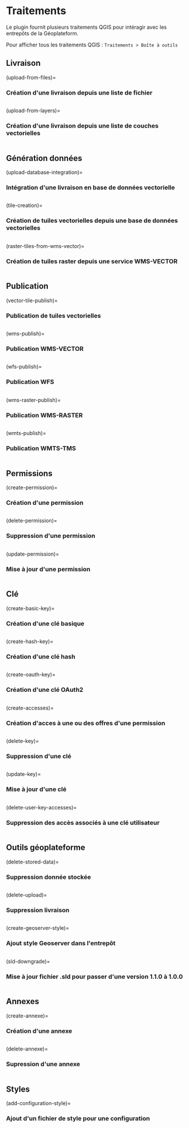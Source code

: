 # Traitements

Le plugin fournit plusieurs traitements QGIS pour intéragir avec les entrepôts de la Géoplateform.

Pour afficher tous les traitements QGIS : `Traitements > Boîte à outils`

## Livraison

(upload-from-files)=

### Création d'une livraison depuis une liste de fichier

```{include} ../../geoplateforme/resources/help/upload_from_files.md
```

(upload-from-layers)=

### Création d'une livraison depuis une liste de couches vectorielles

```{include} ../../geoplateforme/resources/help/upload_from_layers.md
```

## Génération données

(upload-database-integration)=

### Intégration d'une livraison en base de données vectorielle

```{include} ../../geoplateforme/resources/help/upload_database_integration.md
```

(tile-creation)=

### Création de tuiles vectorielles depuis une base de données vectorielles

```{include} ../../geoplateforme/resources/help/tile_creation.md
```

(raster-tiles-from-wms-vector)=

### Création de tuiles raster depuis une service WMS-VECTOR

```{include} ../../geoplateforme/resources/help/raster_tiles_from_wms_vector.md
```

## Publication

(vector-tile-publish)=

### Publication de tuiles vectorielles

```{include} ../../geoplateforme/resources/help/vector_tile_publish.md
```

(wms-publish)=

### Publication WMS-VECTOR

```{include} ../../geoplateforme/resources/help/wms_publish.md
```

(wfs-publish)=

### Publication WFS

```{include} ../../geoplateforme/resources/help/wfs_publish.md
```

(wms-raster-publish)=

### Publication WMS-RASTER

```{include} ../../geoplateforme/resources/help/wms_raster_publish.md
```

(wmts-publish)=

### Publication WMTS-TMS

```{include} ../../geoplateforme/resources/help/wmts_publish.md
```

## Permissions

(create-permission)=

### Création d'une permission

```{include} ../../geoplateforme/resources/help/create_permission.md
```

(delete-permission)=

### Suppression d'une permission

```{include} ../../geoplateforme/resources/help/delete_permission.md
```

(update-permission)=

### Mise à jour d'une permission

```{include} ../../geoplateforme/resources/help/update_permission.md
```

## Clé

(create-basic-key)=

### Création d'une clé basique

```{include} ../../geoplateforme/resources/help/create_basic_key.md
```

(create-hash-key)=

### Création d'une clé hash

```{include} ../../geoplateforme/resources/help/create_hash_key.md
```

(create-oauth-key)=

### Création d'une clé OAuth2

```{include} ../../geoplateforme/resources/help/create_oauth_key.md
```

(create-accesses)=

### Création d'acces à une ou des offres d'une permission

```{include} ../../geoplateforme/resources/help/create_accesses.md
```

(delete-key)=

### Suppression d'une clé

```{include} ../../geoplateforme/resources/help/delete_key.md
```

(update-key)=

### Mise à jour d'une clé

```{include} ../../geoplateforme/resources/help/update_key.md
```

(delete-user-key-accesses)=

### Suppression des accès associés à une clé utilisateur

```{include} ../../geoplateforme/resources/help/delete_user_key_accesses.md
```

## Outils géoplateforme

(delete-stored-data)=

### Suppression donnée stockée

```{include} ../../geoplateforme/resources/help/delete_stored_data.md
```

(delete-upload)=

### Suppression livraison

```{include} ../../geoplateforme/resources/help/delete_upload.md
```

(create-geoserver-style)=

### Ajout style Geoserver dans l'entrepôt

```{include} ../../geoplateforme/resources/help/create_geoserver_style.md
```

(sld-downgrade)=

### Mise à jour fichier .sld pour passer d'une version 1.1.0 à 1.0.0

```{include} ../../geoplateforme/resources/help/sld_downgrade.md
```

## Annexes

(create-annexe)=

### Création d'une annexe

```{include} ../../geoplateforme/resources/help/create_annexe.md
```

(delete-annexe)=

### Supression d'une annexe

```{include} ../../geoplateforme/resources/help/delete_annexe.md
```

## Styles

(add-configuration-style)=

### Ajout d'un fichier de style pour une configuration

```{include} ../../geoplateforme/resources/help/add_configuration_style.md
```
